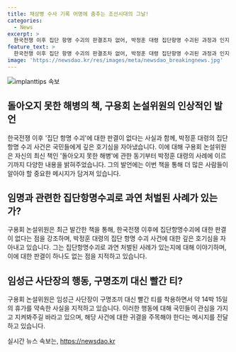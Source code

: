 ```yaml
---
title: 채상병 수사 기록 어명에 춤추는 조선시대의 그날!
categories:
  - News
excerpt: >
  한국전쟁 이후 집단 항명 수괴의 판결조차 없어, 박정훈 대령 집단항명 수괴된 과정과 인지 보고서는 전혀 없다. 돌아오지 못한 해병의 돌파적인 집필 동기도 파헤쳤다. 돌아오지 못한 해병이라는 제목의 새 책에서, 구용회 논설위원은 사람들이 통하지 못한 과거의 사실들을 전체로 이해하기 위한 필요성을 제시하고, 국회 법제사법위원회 입법 청문회를 통해 박정훈 대령의 격노와 맥락에 대한 의문을 제기한다. 또한, 해병대의 주먹구구식 인명 구조에 대해 지적했으며, 과실이 아니라 압박을 받았다는 점을 강조했다. 함께 선한 싸움 중인 박정훈 대령을 주목해보고, 앞으로의 귀결을 지켜보는 것을 권고했다.
feature_text: >
  한국전쟁 이후 집단 항명 수괴의 판결조차 없어, 박정훈 대령 집단항명 수괴된 과정과 인지 보고서는 전혀 없다. 돌아오지 못한 해병의 돌파적인 집필 동기도 파헤쳤다. 돌아오지 못한 해병이라는 제목의 새 책에서, 구용회 논설위원은 사람들이 통하지 못한 과거의 사실들을 전체로 이해하기 위한 필요성을 제시하고, 국회 법제사법위원회 입법 청문회를 통해 박정훈 대령의 격노와 맥락에 대한 의문을 제기한다. 또한, 해병대의 주먹구구식 인명 구조에 대해 지적했으며, 과실이 아니라 압박을 받았다는 점을 강조했다. 함께 선한 싸움 중인 박정훈 대령을 주목해보고, 앞으로의 귀결을 지켜보는 것을 권고했다.
image: 'https://newsdao.kr/res/images/meta/newsdao_breakingnews.jpg'
---
```


<p><img src="https://newsdao.kr/res/images/meta/newsdao_breakingnews.jpg" alt="implanttips 속보" /></p>

<h2 data-ke-size="size26">돌아오지 못한 해병의 책, 구용회 논설위원의 인상적인 발언</h2>

<p data-ke-size="size16">한국전쟁 이후 '집단 항명 수괴'에 대한 판결이 없다는 사실과 함께, 박정훈 대령의 집단 항명 수괴 사건은 국민들에게 깊은 호기심을 자아냈습니다. 이에 대해 구용회 논설위원은 자신의 최신 책인 '돌아오지 못한 해병'에 관한 동기부터 박정훈 대령의 사례에 이르기까지 다양한 내용을 밝혀주었습니다. 그의 발언에는 이번 책을 통해 더 많은 사람들이 알아야 할 중요한 메시지가 담겨져 있습니다.</p>

<h2 data-ke-size="size26">임명과 관련한 집단항명수괴로 과연 처벌된 사례가 있는가?</h2>

<p data-ke-size="size16">구용회 논설위원은 최근 발간한 책을 통해, 한국전쟁 이후에 집단항명수괴에 대한 판결이 없다는 점을 강조하며, 박정훈 대령의 집단 항명 수괴 사건에 대한 깊은 호기심을 자아내고 있습니다. 그는 집단항명수괴로 과연 처벌된 사례가 있는지에 대해 이야기하며, 이에 대한 판결이 하나도 없는 점을 지적하고 있습니다.</p>

<h2 data-ke-size="size26">임성근 사단장의 행동, 구명조끼 대신 빨간 티?</h2>

<p data-ke-size="size16">구용회 논설위원은 임성근 사단장이 구명조끼 대신 빨간 티를 착용하면서 약 14박 15일의 휴가를 약속한 사실을 지적하고 있습니다. 이러한 행동에 대해 국민들이 관심을 가지고 지켜봐주길 바라고 있으며, 해당 사건에 대한 귀결을 주목해야 한다는 메시지를 전달하고 있습니다.</p>
실시간 뉴스 속보는, <a href="https://newsdao.kr" rel="dofollow">https://newsdao.kr</a>


